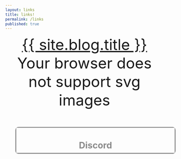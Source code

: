 ```yaml
---
layout: links
title: links!
permalink: /links
published: true
---
```


<style>
.logo {
    font-size: 3rem;
    font-weight: $base-font-weight-bold;
    color: var(--link-color);

    .logosvg {
        height: 4rem;
        font-size: 3rem;
        -webkit-filter: var(--invert-logo-color);
    }
}
<style>
.l- {
    position: relative;
    text-align: center;
}
.l-Tile {
    position: relative;
    text-align: center;
    display: block;
    margin: 2rem;
    width: 100%;
    height: 5rem;
    clip-path: inset(0% 0% 0% 0% round 10px);
    opacity: 0.5;
    border-style: solid;
    transition: scale 0.2s, opacity 0.2s;
}
.l-Tile:hover {
    z-index: 1000;
    box-shadow: 1000px 10px;
    scale: 1.05;
    opacity: 1;
}
.l-Tile-label {
    display: flex;
    align-items: center;
    justify-content: center;
}
.icon {
    border-style: none;
    position: absolute;
    top: 12px;
    left: 18px;
}
a.fill-div {
    display: block;
    height: 100%;
    width: 100%;
    text-decoration: none;
}
</style>

<header>
<div>
        <div class="logo" style="text-align: center;">
        <a href="{{ '/' | prepend: site.baseurl }}">{{ site.blog.title }}</a>
      </div>
      <div class="logo" style="text-align: center;">
        <object type="image/svg+xml" style="fill: #ceb888;" data="{{ site.blog.logo_path | relative_url }}" class="logosvg">Your browser does not support svg images</object>
      </div>
</div>
</header>

<div class="l-">
    <div class="l-Tile">
        <a href="https://discord.gg/VY5WnDRne7" class="fill-div" target="_blank">
            <h1 class="l-Tile-label">Discord </h1>

        </a>
    </div>
</div>

<div class="l-">
    <div class="l-Tile">
        <a href="https://nolecentral.dsa.fsu.edu/organization/devlup" class="fill-div" target="_blank">
            <h1>Nole Central</h1>
            <i class="fa fa-external-link-square disabled"></i>
        </a>
    </div>
</div>

<div class="l-">
    <div class="l-Tile">
        <a href="/" class="fill-div" target="_blank">
            <h1>Continue to our website</h1>
            <i class="fa fa-external-link-square disabled"></i>
        </a>
    </div>
</div>